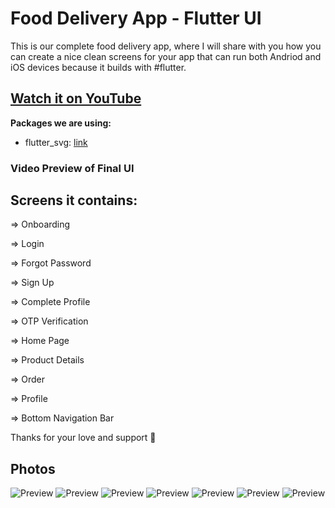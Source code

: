 # Food Delivery App - Flutter UI 

This is our complete food delivery app, where I will share with you how you can create a nice clean screens for your app that can run both Andriod and iOS devices because it builds with #flutter.

## [Watch it on YouTube](https://www.youtube.com/playlist?list=PLFl8xqtYMecwuFQxVMXkWeYJfXCy38KLS)

**Packages we are using:**

- flutter_svg: [link](https://pub.dev/packages/flutter_svg)


### Video Preview of Final UI

## Screens it contains:

=> Onboarding

=> Login

=> Forgot Password

=> Sign Up

=> Complete Profile

=> OTP Verification

=> Home Page

=> Product Details

=> Order

=> Profile

=> Bottom Navigation Bar


Thanks for your love and support 🙏 

## Photos
![Preview](https://i.ibb.co/dpfGWw9/1.png)
![Preview](https://i.ibb.co/dp8H29h/2.png)
![Preview](https://i.ibb.co/DLMdqW9/3.png)
![Preview](https://i.ibb.co/j6zBW8V/4.png)
![Preview](https://i.ibb.co/9vhkDqX/5.png)
![Preview](https://i.ibb.co/XFXnRTc/6.png)
![Preview](https://i.ibb.co/5RXvk8s/7.png)
